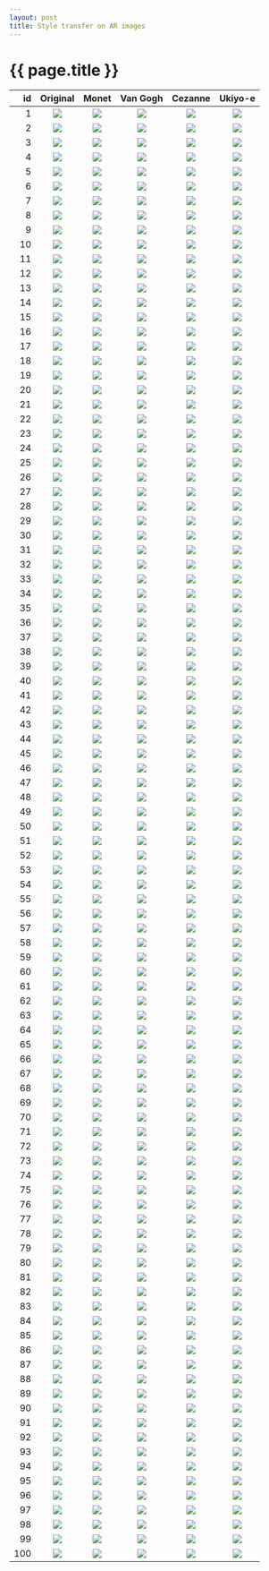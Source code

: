 ```yaml
---
layout: post
title: Style transfer on AR images
---
```

{{ page.title }}
================

| id | Original | Monet | Van Gogh | Cezanne | Ukiyo-e |
|---:|:---------:|:----------:|:----------:|:----------:|:----------:|
| 1 | ![]({{site.baseurl}}/images/intel-ar/original/152841_frame000231.jpg) | ![]({{site.baseurl}}/images/intel-ar/monet/152841_frame000231.jpg) | ![]({{site.baseurl}}/images/intel-ar/vangogh/152841_frame000231.jpg) | ![]({{site.baseurl}}/images/intel-ar/cezanne/152841_frame000231.jpg) | ![]({{site.baseurl}}/images/intel-ar/ukiyoe/152841_frame000231.jpg) |
| 2 | ![]({{site.baseurl}}/images/intel-ar/original/152642_frame000431.jpg) | ![]({{site.baseurl}}/images/intel-ar/monet/152642_frame000431.jpg) | ![]({{site.baseurl}}/images/intel-ar/vangogh/152642_frame000431.jpg) | ![]({{site.baseurl}}/images/intel-ar/cezanne/152642_frame000431.jpg) | ![]({{site.baseurl}}/images/intel-ar/ukiyoe/152642_frame000431.jpg) |
| 3 | ![]({{site.baseurl}}/images/intel-ar/original/152642_frame002051.jpg) | ![]({{site.baseurl}}/images/intel-ar/monet/152642_frame002051.jpg) | ![]({{site.baseurl}}/images/intel-ar/vangogh/152642_frame002051.jpg) | ![]({{site.baseurl}}/images/intel-ar/cezanne/152642_frame002051.jpg) | ![]({{site.baseurl}}/images/intel-ar/ukiyoe/152642_frame002051.jpg) |
| 4 | ![]({{site.baseurl}}/images/intel-ar/original/152841_frame001381.jpg) | ![]({{site.baseurl}}/images/intel-ar/monet/152841_frame001381.jpg) | ![]({{site.baseurl}}/images/intel-ar/vangogh/152841_frame001381.jpg) | ![]({{site.baseurl}}/images/intel-ar/cezanne/152841_frame001381.jpg) | ![]({{site.baseurl}}/images/intel-ar/ukiyoe/152841_frame001381.jpg) |
| 5 | ![]({{site.baseurl}}/images/intel-ar/original/samples_frame000775.jpg) | ![]({{site.baseurl}}/images/intel-ar/monet/samples_frame000775.jpg) | ![]({{site.baseurl}}/images/intel-ar/vangogh/samples_frame000775.jpg) | ![]({{site.baseurl}}/images/intel-ar/cezanne/samples_frame000775.jpg) | ![]({{site.baseurl}}/images/intel-ar/ukiyoe/samples_frame000775.jpg) |
| 6 | ![]({{site.baseurl}}/images/intel-ar/original/152642_frame000871.jpg) | ![]({{site.baseurl}}/images/intel-ar/monet/152642_frame000871.jpg) | ![]({{site.baseurl}}/images/intel-ar/vangogh/152642_frame000871.jpg) | ![]({{site.baseurl}}/images/intel-ar/cezanne/152642_frame000871.jpg) | ![]({{site.baseurl}}/images/intel-ar/ukiyoe/152642_frame000871.jpg) |
| 7 | ![]({{site.baseurl}}/images/intel-ar/original/152841_frame000881.jpg) | ![]({{site.baseurl}}/images/intel-ar/monet/152841_frame000881.jpg) | ![]({{site.baseurl}}/images/intel-ar/vangogh/152841_frame000881.jpg) | ![]({{site.baseurl}}/images/intel-ar/cezanne/152841_frame000881.jpg) | ![]({{site.baseurl}}/images/intel-ar/ukiyoe/152841_frame000881.jpg) |
| 8 | ![]({{site.baseurl}}/images/intel-ar/original/152841_frame000741.jpg) | ![]({{site.baseurl}}/images/intel-ar/monet/152841_frame000741.jpg) | ![]({{site.baseurl}}/images/intel-ar/vangogh/152841_frame000741.jpg) | ![]({{site.baseurl}}/images/intel-ar/cezanne/152841_frame000741.jpg) | ![]({{site.baseurl}}/images/intel-ar/ukiyoe/152841_frame000741.jpg) |
| 9 | ![]({{site.baseurl}}/images/intel-ar/original/152642_frame001781.jpg) | ![]({{site.baseurl}}/images/intel-ar/monet/152642_frame001781.jpg) | ![]({{site.baseurl}}/images/intel-ar/vangogh/152642_frame001781.jpg) | ![]({{site.baseurl}}/images/intel-ar/cezanne/152642_frame001781.jpg) | ![]({{site.baseurl}}/images/intel-ar/ukiyoe/152642_frame001781.jpg) |
| 10 | ![]({{site.baseurl}}/images/intel-ar/original/152841_frame001971.jpg) | ![]({{site.baseurl}}/images/intel-ar/monet/152841_frame001971.jpg) | ![]({{site.baseurl}}/images/intel-ar/vangogh/152841_frame001971.jpg) | ![]({{site.baseurl}}/images/intel-ar/cezanne/152841_frame001971.jpg) | ![]({{site.baseurl}}/images/intel-ar/ukiyoe/152841_frame001971.jpg) |
| 11 | ![]({{site.baseurl}}/images/intel-ar/original/samples_frame000828.jpg) | ![]({{site.baseurl}}/images/intel-ar/monet/samples_frame000828.jpg) | ![]({{site.baseurl}}/images/intel-ar/vangogh/samples_frame000828.jpg) | ![]({{site.baseurl}}/images/intel-ar/cezanne/samples_frame000828.jpg) | ![]({{site.baseurl}}/images/intel-ar/ukiyoe/samples_frame000828.jpg) |
| 12 | ![]({{site.baseurl}}/images/intel-ar/original/152841_frame000781.jpg) | ![]({{site.baseurl}}/images/intel-ar/monet/152841_frame000781.jpg) | ![]({{site.baseurl}}/images/intel-ar/vangogh/152841_frame000781.jpg) | ![]({{site.baseurl}}/images/intel-ar/cezanne/152841_frame000781.jpg) | ![]({{site.baseurl}}/images/intel-ar/ukiyoe/152841_frame000781.jpg) |
| 13 | ![]({{site.baseurl}}/images/intel-ar/original/samples_frame000791.jpg) | ![]({{site.baseurl}}/images/intel-ar/monet/samples_frame000791.jpg) | ![]({{site.baseurl}}/images/intel-ar/vangogh/samples_frame000791.jpg) | ![]({{site.baseurl}}/images/intel-ar/cezanne/samples_frame000791.jpg) | ![]({{site.baseurl}}/images/intel-ar/ukiyoe/samples_frame000791.jpg) |
| 14 | ![]({{site.baseurl}}/images/intel-ar/original/152642_frame000751.jpg) | ![]({{site.baseurl}}/images/intel-ar/monet/152642_frame000751.jpg) | ![]({{site.baseurl}}/images/intel-ar/vangogh/152642_frame000751.jpg) | ![]({{site.baseurl}}/images/intel-ar/cezanne/152642_frame000751.jpg) | ![]({{site.baseurl}}/images/intel-ar/ukiyoe/152642_frame000751.jpg) |
| 15 | ![]({{site.baseurl}}/images/intel-ar/original/152841_frame000831.jpg) | ![]({{site.baseurl}}/images/intel-ar/monet/152841_frame000831.jpg) | ![]({{site.baseurl}}/images/intel-ar/vangogh/152841_frame000831.jpg) | ![]({{site.baseurl}}/images/intel-ar/cezanne/152841_frame000831.jpg) | ![]({{site.baseurl}}/images/intel-ar/ukiyoe/152841_frame000831.jpg) |
| 16 | ![]({{site.baseurl}}/images/intel-ar/original/samples_frame000824.jpg) | ![]({{site.baseurl}}/images/intel-ar/monet/samples_frame000824.jpg) | ![]({{site.baseurl}}/images/intel-ar/vangogh/samples_frame000824.jpg) | ![]({{site.baseurl}}/images/intel-ar/cezanne/samples_frame000824.jpg) | ![]({{site.baseurl}}/images/intel-ar/ukiyoe/samples_frame000824.jpg) |
| 17 | ![]({{site.baseurl}}/images/intel-ar/original/152841_frame000141.jpg) | ![]({{site.baseurl}}/images/intel-ar/monet/152841_frame000141.jpg) | ![]({{site.baseurl}}/images/intel-ar/vangogh/152841_frame000141.jpg) | ![]({{site.baseurl}}/images/intel-ar/cezanne/152841_frame000141.jpg) | ![]({{site.baseurl}}/images/intel-ar/ukiyoe/152841_frame000141.jpg) |
| 18 | ![]({{site.baseurl}}/images/intel-ar/original/152642_frame000481.jpg) | ![]({{site.baseurl}}/images/intel-ar/monet/152642_frame000481.jpg) | ![]({{site.baseurl}}/images/intel-ar/vangogh/152642_frame000481.jpg) | ![]({{site.baseurl}}/images/intel-ar/cezanne/152642_frame000481.jpg) | ![]({{site.baseurl}}/images/intel-ar/ukiyoe/152642_frame000481.jpg) |
| 19 | ![]({{site.baseurl}}/images/intel-ar/original/152642_frame002061.jpg) | ![]({{site.baseurl}}/images/intel-ar/monet/152642_frame002061.jpg) | ![]({{site.baseurl}}/images/intel-ar/vangogh/152642_frame002061.jpg) | ![]({{site.baseurl}}/images/intel-ar/cezanne/152642_frame002061.jpg) | ![]({{site.baseurl}}/images/intel-ar/ukiyoe/152642_frame002061.jpg) |
| 20 | ![]({{site.baseurl}}/images/intel-ar/original/samples_frame000928.jpg) | ![]({{site.baseurl}}/images/intel-ar/monet/samples_frame000928.jpg) | ![]({{site.baseurl}}/images/intel-ar/vangogh/samples_frame000928.jpg) | ![]({{site.baseurl}}/images/intel-ar/cezanne/samples_frame000928.jpg) | ![]({{site.baseurl}}/images/intel-ar/ukiyoe/samples_frame000928.jpg) |
| 21 | ![]({{site.baseurl}}/images/intel-ar/original/samples_frame000713.jpg) | ![]({{site.baseurl}}/images/intel-ar/monet/samples_frame000713.jpg) | ![]({{site.baseurl}}/images/intel-ar/vangogh/samples_frame000713.jpg) | ![]({{site.baseurl}}/images/intel-ar/cezanne/samples_frame000713.jpg) | ![]({{site.baseurl}}/images/intel-ar/ukiyoe/samples_frame000713.jpg) |
| 22 | ![]({{site.baseurl}}/images/intel-ar/original/samples_frame000727.jpg) | ![]({{site.baseurl}}/images/intel-ar/monet/samples_frame000727.jpg) | ![]({{site.baseurl}}/images/intel-ar/vangogh/samples_frame000727.jpg) | ![]({{site.baseurl}}/images/intel-ar/cezanne/samples_frame000727.jpg) | ![]({{site.baseurl}}/images/intel-ar/ukiyoe/samples_frame000727.jpg) |
| 23 | ![]({{site.baseurl}}/images/intel-ar/original/152841_frame000191.jpg) | ![]({{site.baseurl}}/images/intel-ar/monet/152841_frame000191.jpg) | ![]({{site.baseurl}}/images/intel-ar/vangogh/152841_frame000191.jpg) | ![]({{site.baseurl}}/images/intel-ar/cezanne/152841_frame000191.jpg) | ![]({{site.baseurl}}/images/intel-ar/ukiyoe/152841_frame000191.jpg) |
| 24 | ![]({{site.baseurl}}/images/intel-ar/original/152841_frame000261.jpg) | ![]({{site.baseurl}}/images/intel-ar/monet/152841_frame000261.jpg) | ![]({{site.baseurl}}/images/intel-ar/vangogh/152841_frame000261.jpg) | ![]({{site.baseurl}}/images/intel-ar/cezanne/152841_frame000261.jpg) | ![]({{site.baseurl}}/images/intel-ar/ukiyoe/152841_frame000261.jpg) |
| 25 | ![]({{site.baseurl}}/images/intel-ar/original/samples_frame000725.jpg) | ![]({{site.baseurl}}/images/intel-ar/monet/samples_frame000725.jpg) | ![]({{site.baseurl}}/images/intel-ar/vangogh/samples_frame000725.jpg) | ![]({{site.baseurl}}/images/intel-ar/cezanne/samples_frame000725.jpg) | ![]({{site.baseurl}}/images/intel-ar/ukiyoe/samples_frame000725.jpg) |
| 26 | ![]({{site.baseurl}}/images/intel-ar/original/samples_frame000993.jpg) | ![]({{site.baseurl}}/images/intel-ar/monet/samples_frame000993.jpg) | ![]({{site.baseurl}}/images/intel-ar/vangogh/samples_frame000993.jpg) | ![]({{site.baseurl}}/images/intel-ar/cezanne/samples_frame000993.jpg) | ![]({{site.baseurl}}/images/intel-ar/ukiyoe/samples_frame000993.jpg) |
| 27 | ![]({{site.baseurl}}/images/intel-ar/original/152642_frame001111.jpg) | ![]({{site.baseurl}}/images/intel-ar/monet/152642_frame001111.jpg) | ![]({{site.baseurl}}/images/intel-ar/vangogh/152642_frame001111.jpg) | ![]({{site.baseurl}}/images/intel-ar/cezanne/152642_frame001111.jpg) | ![]({{site.baseurl}}/images/intel-ar/ukiyoe/152642_frame001111.jpg) |
| 28 | ![]({{site.baseurl}}/images/intel-ar/original/152841_frame000911.jpg) | ![]({{site.baseurl}}/images/intel-ar/monet/152841_frame000911.jpg) | ![]({{site.baseurl}}/images/intel-ar/vangogh/152841_frame000911.jpg) | ![]({{site.baseurl}}/images/intel-ar/cezanne/152841_frame000911.jpg) | ![]({{site.baseurl}}/images/intel-ar/ukiyoe/152841_frame000911.jpg) |
| 29 | ![]({{site.baseurl}}/images/intel-ar/original/samples_frame000811.jpg) | ![]({{site.baseurl}}/images/intel-ar/monet/samples_frame000811.jpg) | ![]({{site.baseurl}}/images/intel-ar/vangogh/samples_frame000811.jpg) | ![]({{site.baseurl}}/images/intel-ar/cezanne/samples_frame000811.jpg) | ![]({{site.baseurl}}/images/intel-ar/ukiyoe/samples_frame000811.jpg) |
| 30 | ![]({{site.baseurl}}/images/intel-ar/original/152841_frame000021.jpg) | ![]({{site.baseurl}}/images/intel-ar/monet/152841_frame000021.jpg) | ![]({{site.baseurl}}/images/intel-ar/vangogh/152841_frame000021.jpg) | ![]({{site.baseurl}}/images/intel-ar/cezanne/152841_frame000021.jpg) | ![]({{site.baseurl}}/images/intel-ar/ukiyoe/152841_frame000021.jpg) |
| 31 | ![]({{site.baseurl}}/images/intel-ar/original/samples_frame000744.jpg) | ![]({{site.baseurl}}/images/intel-ar/monet/samples_frame000744.jpg) | ![]({{site.baseurl}}/images/intel-ar/vangogh/samples_frame000744.jpg) | ![]({{site.baseurl}}/images/intel-ar/cezanne/samples_frame000744.jpg) | ![]({{site.baseurl}}/images/intel-ar/ukiyoe/samples_frame000744.jpg) |
| 32 | ![]({{site.baseurl}}/images/intel-ar/original/152841_frame000111.jpg) | ![]({{site.baseurl}}/images/intel-ar/monet/152841_frame000111.jpg) | ![]({{site.baseurl}}/images/intel-ar/vangogh/152841_frame000111.jpg) | ![]({{site.baseurl}}/images/intel-ar/cezanne/152841_frame000111.jpg) | ![]({{site.baseurl}}/images/intel-ar/ukiyoe/152841_frame000111.jpg) |
| 33 | ![]({{site.baseurl}}/images/intel-ar/original/samples_frame000917.jpg) | ![]({{site.baseurl}}/images/intel-ar/monet/samples_frame000917.jpg) | ![]({{site.baseurl}}/images/intel-ar/vangogh/samples_frame000917.jpg) | ![]({{site.baseurl}}/images/intel-ar/cezanne/samples_frame000917.jpg) | ![]({{site.baseurl}}/images/intel-ar/ukiyoe/samples_frame000917.jpg) |
| 34 | ![]({{site.baseurl}}/images/intel-ar/original/152841_frame000311.jpg) | ![]({{site.baseurl}}/images/intel-ar/monet/152841_frame000311.jpg) | ![]({{site.baseurl}}/images/intel-ar/vangogh/152841_frame000311.jpg) | ![]({{site.baseurl}}/images/intel-ar/cezanne/152841_frame000311.jpg) | ![]({{site.baseurl}}/images/intel-ar/ukiyoe/152841_frame000311.jpg) |
| 35 | ![]({{site.baseurl}}/images/intel-ar/original/samples_frame000971.jpg) | ![]({{site.baseurl}}/images/intel-ar/monet/samples_frame000971.jpg) | ![]({{site.baseurl}}/images/intel-ar/vangogh/samples_frame000971.jpg) | ![]({{site.baseurl}}/images/intel-ar/cezanne/samples_frame000971.jpg) | ![]({{site.baseurl}}/images/intel-ar/ukiyoe/samples_frame000971.jpg) |
| 36 | ![]({{site.baseurl}}/images/intel-ar/original/samples_frame000955.jpg) | ![]({{site.baseurl}}/images/intel-ar/monet/samples_frame000955.jpg) | ![]({{site.baseurl}}/images/intel-ar/vangogh/samples_frame000955.jpg) | ![]({{site.baseurl}}/images/intel-ar/cezanne/samples_frame000955.jpg) | ![]({{site.baseurl}}/images/intel-ar/ukiyoe/samples_frame000955.jpg) |
| 37 | ![]({{site.baseurl}}/images/intel-ar/original/samples_frame000877.jpg) | ![]({{site.baseurl}}/images/intel-ar/monet/samples_frame000877.jpg) | ![]({{site.baseurl}}/images/intel-ar/vangogh/samples_frame000877.jpg) | ![]({{site.baseurl}}/images/intel-ar/cezanne/samples_frame000877.jpg) | ![]({{site.baseurl}}/images/intel-ar/ukiyoe/samples_frame000877.jpg) |
| 38 | ![]({{site.baseurl}}/images/intel-ar/original/152841_frame000901.jpg) | ![]({{site.baseurl}}/images/intel-ar/monet/152841_frame000901.jpg) | ![]({{site.baseurl}}/images/intel-ar/vangogh/152841_frame000901.jpg) | ![]({{site.baseurl}}/images/intel-ar/cezanne/152841_frame000901.jpg) | ![]({{site.baseurl}}/images/intel-ar/ukiyoe/152841_frame000901.jpg) |
| 39 | ![]({{site.baseurl}}/images/intel-ar/original/152642_frame001731.jpg) | ![]({{site.baseurl}}/images/intel-ar/monet/152642_frame001731.jpg) | ![]({{site.baseurl}}/images/intel-ar/vangogh/152642_frame001731.jpg) | ![]({{site.baseurl}}/images/intel-ar/cezanne/152642_frame001731.jpg) | ![]({{site.baseurl}}/images/intel-ar/ukiyoe/152642_frame001731.jpg) |
| 40 | ![]({{site.baseurl}}/images/intel-ar/original/samples_frame000896.jpg) | ![]({{site.baseurl}}/images/intel-ar/monet/samples_frame000896.jpg) | ![]({{site.baseurl}}/images/intel-ar/vangogh/samples_frame000896.jpg) | ![]({{site.baseurl}}/images/intel-ar/cezanne/samples_frame000896.jpg) | ![]({{site.baseurl}}/images/intel-ar/ukiyoe/samples_frame000896.jpg) |
| 41 | ![]({{site.baseurl}}/images/intel-ar/original/152841_frame001751.jpg) | ![]({{site.baseurl}}/images/intel-ar/monet/152841_frame001751.jpg) | ![]({{site.baseurl}}/images/intel-ar/vangogh/152841_frame001751.jpg) | ![]({{site.baseurl}}/images/intel-ar/cezanne/152841_frame001751.jpg) | ![]({{site.baseurl}}/images/intel-ar/ukiyoe/152841_frame001751.jpg) |
| 42 | ![]({{site.baseurl}}/images/intel-ar/original/152642_frame001481.jpg) | ![]({{site.baseurl}}/images/intel-ar/monet/152642_frame001481.jpg) | ![]({{site.baseurl}}/images/intel-ar/vangogh/152642_frame001481.jpg) | ![]({{site.baseurl}}/images/intel-ar/cezanne/152642_frame001481.jpg) | ![]({{site.baseurl}}/images/intel-ar/ukiyoe/152642_frame001481.jpg) |
| 43 | ![]({{site.baseurl}}/images/intel-ar/original/152642_frame002281.jpg) | ![]({{site.baseurl}}/images/intel-ar/monet/152642_frame002281.jpg) | ![]({{site.baseurl}}/images/intel-ar/vangogh/152642_frame002281.jpg) | ![]({{site.baseurl}}/images/intel-ar/cezanne/152642_frame002281.jpg) | ![]({{site.baseurl}}/images/intel-ar/ukiyoe/152642_frame002281.jpg) |
| 44 | ![]({{site.baseurl}}/images/intel-ar/original/152642_frame001971.jpg) | ![]({{site.baseurl}}/images/intel-ar/monet/152642_frame001971.jpg) | ![]({{site.baseurl}}/images/intel-ar/vangogh/152642_frame001971.jpg) | ![]({{site.baseurl}}/images/intel-ar/cezanne/152642_frame001971.jpg) | ![]({{site.baseurl}}/images/intel-ar/ukiyoe/152642_frame001971.jpg) |
| 45 | ![]({{site.baseurl}}/images/intel-ar/original/152841_frame000481.jpg) | ![]({{site.baseurl}}/images/intel-ar/monet/152841_frame000481.jpg) | ![]({{site.baseurl}}/images/intel-ar/vangogh/152841_frame000481.jpg) | ![]({{site.baseurl}}/images/intel-ar/cezanne/152841_frame000481.jpg) | ![]({{site.baseurl}}/images/intel-ar/ukiyoe/152841_frame000481.jpg) |
| 46 | ![]({{site.baseurl}}/images/intel-ar/original/samples_frame000839.jpg) | ![]({{site.baseurl}}/images/intel-ar/monet/samples_frame000839.jpg) | ![]({{site.baseurl}}/images/intel-ar/vangogh/samples_frame000839.jpg) | ![]({{site.baseurl}}/images/intel-ar/cezanne/samples_frame000839.jpg) | ![]({{site.baseurl}}/images/intel-ar/ukiyoe/samples_frame000839.jpg) |
| 47 | ![]({{site.baseurl}}/images/intel-ar/original/152642_frame000741.jpg) | ![]({{site.baseurl}}/images/intel-ar/monet/152642_frame000741.jpg) | ![]({{site.baseurl}}/images/intel-ar/vangogh/152642_frame000741.jpg) | ![]({{site.baseurl}}/images/intel-ar/cezanne/152642_frame000741.jpg) | ![]({{site.baseurl}}/images/intel-ar/ukiyoe/152642_frame000741.jpg) |
| 48 | ![]({{site.baseurl}}/images/intel-ar/original/152841_frame001661.jpg) | ![]({{site.baseurl}}/images/intel-ar/monet/152841_frame001661.jpg) | ![]({{site.baseurl}}/images/intel-ar/vangogh/152841_frame001661.jpg) | ![]({{site.baseurl}}/images/intel-ar/cezanne/152841_frame001661.jpg) | ![]({{site.baseurl}}/images/intel-ar/ukiyoe/152841_frame001661.jpg) |
| 49 | ![]({{site.baseurl}}/images/intel-ar/original/152642_frame000801.jpg) | ![]({{site.baseurl}}/images/intel-ar/monet/152642_frame000801.jpg) | ![]({{site.baseurl}}/images/intel-ar/vangogh/152642_frame000801.jpg) | ![]({{site.baseurl}}/images/intel-ar/cezanne/152642_frame000801.jpg) | ![]({{site.baseurl}}/images/intel-ar/ukiyoe/152642_frame000801.jpg) |
| 50 | ![]({{site.baseurl}}/images/intel-ar/original/152642_frame000831.jpg) | ![]({{site.baseurl}}/images/intel-ar/monet/152642_frame000831.jpg) | ![]({{site.baseurl}}/images/intel-ar/vangogh/152642_frame000831.jpg) | ![]({{site.baseurl}}/images/intel-ar/cezanne/152642_frame000831.jpg) | ![]({{site.baseurl}}/images/intel-ar/ukiyoe/152642_frame000831.jpg) |
| 51 | ![]({{site.baseurl}}/images/intel-ar/original/samples_frame000943.jpg) | ![]({{site.baseurl}}/images/intel-ar/monet/samples_frame000943.jpg) | ![]({{site.baseurl}}/images/intel-ar/vangogh/samples_frame000943.jpg) | ![]({{site.baseurl}}/images/intel-ar/cezanne/samples_frame000943.jpg) | ![]({{site.baseurl}}/images/intel-ar/ukiyoe/samples_frame000943.jpg) |
| 52 | ![]({{site.baseurl}}/images/intel-ar/original/samples_frame000965.jpg) | ![]({{site.baseurl}}/images/intel-ar/monet/samples_frame000965.jpg) | ![]({{site.baseurl}}/images/intel-ar/vangogh/samples_frame000965.jpg) | ![]({{site.baseurl}}/images/intel-ar/cezanne/samples_frame000965.jpg) | ![]({{site.baseurl}}/images/intel-ar/ukiyoe/samples_frame000965.jpg) |
| 53 | ![]({{site.baseurl}}/images/intel-ar/original/samples_frame000748.jpg) | ![]({{site.baseurl}}/images/intel-ar/monet/samples_frame000748.jpg) | ![]({{site.baseurl}}/images/intel-ar/vangogh/samples_frame000748.jpg) | ![]({{site.baseurl}}/images/intel-ar/cezanne/samples_frame000748.jpg) | ![]({{site.baseurl}}/images/intel-ar/ukiyoe/samples_frame000748.jpg) |
| 54 | ![]({{site.baseurl}}/images/intel-ar/original/samples_frame000882.jpg) | ![]({{site.baseurl}}/images/intel-ar/monet/samples_frame000882.jpg) | ![]({{site.baseurl}}/images/intel-ar/vangogh/samples_frame000882.jpg) | ![]({{site.baseurl}}/images/intel-ar/cezanne/samples_frame000882.jpg) | ![]({{site.baseurl}}/images/intel-ar/ukiyoe/samples_frame000882.jpg) |
| 55 | ![]({{site.baseurl}}/images/intel-ar/original/samples_frame000760.jpg) | ![]({{site.baseurl}}/images/intel-ar/monet/samples_frame000760.jpg) | ![]({{site.baseurl}}/images/intel-ar/vangogh/samples_frame000760.jpg) | ![]({{site.baseurl}}/images/intel-ar/cezanne/samples_frame000760.jpg) | ![]({{site.baseurl}}/images/intel-ar/ukiyoe/samples_frame000760.jpg) |
| 56 | ![]({{site.baseurl}}/images/intel-ar/original/152642_frame002341.jpg) | ![]({{site.baseurl}}/images/intel-ar/monet/152642_frame002341.jpg) | ![]({{site.baseurl}}/images/intel-ar/vangogh/152642_frame002341.jpg) | ![]({{site.baseurl}}/images/intel-ar/cezanne/152642_frame002341.jpg) | ![]({{site.baseurl}}/images/intel-ar/ukiyoe/152642_frame002341.jpg) |
| 57 | ![]({{site.baseurl}}/images/intel-ar/original/152841_frame001241.jpg) | ![]({{site.baseurl}}/images/intel-ar/monet/152841_frame001241.jpg) | ![]({{site.baseurl}}/images/intel-ar/vangogh/152841_frame001241.jpg) | ![]({{site.baseurl}}/images/intel-ar/cezanne/152841_frame001241.jpg) | ![]({{site.baseurl}}/images/intel-ar/ukiyoe/152841_frame001241.jpg) |
| 58 | ![]({{site.baseurl}}/images/intel-ar/original/samples_frame000952.jpg) | ![]({{site.baseurl}}/images/intel-ar/monet/samples_frame000952.jpg) | ![]({{site.baseurl}}/images/intel-ar/vangogh/samples_frame000952.jpg) | ![]({{site.baseurl}}/images/intel-ar/cezanne/samples_frame000952.jpg) | ![]({{site.baseurl}}/images/intel-ar/ukiyoe/samples_frame000952.jpg) |
| 59 | ![]({{site.baseurl}}/images/intel-ar/original/152841_frame000651.jpg) | ![]({{site.baseurl}}/images/intel-ar/monet/152841_frame000651.jpg) | ![]({{site.baseurl}}/images/intel-ar/vangogh/152841_frame000651.jpg) | ![]({{site.baseurl}}/images/intel-ar/cezanne/152841_frame000651.jpg) | ![]({{site.baseurl}}/images/intel-ar/ukiyoe/152841_frame000651.jpg) |
| 60 | ![]({{site.baseurl}}/images/intel-ar/original/152642_frame000961.jpg) | ![]({{site.baseurl}}/images/intel-ar/monet/152642_frame000961.jpg) | ![]({{site.baseurl}}/images/intel-ar/vangogh/152642_frame000961.jpg) | ![]({{site.baseurl}}/images/intel-ar/cezanne/152642_frame000961.jpg) | ![]({{site.baseurl}}/images/intel-ar/ukiyoe/152642_frame000961.jpg) |
| 61 | ![]({{site.baseurl}}/images/intel-ar/original/samples_frame000798.jpg) | ![]({{site.baseurl}}/images/intel-ar/monet/samples_frame000798.jpg) | ![]({{site.baseurl}}/images/intel-ar/vangogh/samples_frame000798.jpg) | ![]({{site.baseurl}}/images/intel-ar/cezanne/samples_frame000798.jpg) | ![]({{site.baseurl}}/images/intel-ar/ukiyoe/samples_frame000798.jpg) |
| 62 | ![]({{site.baseurl}}/images/intel-ar/original/152642_frame001711.jpg) | ![]({{site.baseurl}}/images/intel-ar/monet/152642_frame001711.jpg) | ![]({{site.baseurl}}/images/intel-ar/vangogh/152642_frame001711.jpg) | ![]({{site.baseurl}}/images/intel-ar/cezanne/152642_frame001711.jpg) | ![]({{site.baseurl}}/images/intel-ar/ukiyoe/152642_frame001711.jpg) |
| 63 | ![]({{site.baseurl}}/images/intel-ar/original/samples_frame000784.jpg) | ![]({{site.baseurl}}/images/intel-ar/monet/samples_frame000784.jpg) | ![]({{site.baseurl}}/images/intel-ar/vangogh/samples_frame000784.jpg) | ![]({{site.baseurl}}/images/intel-ar/cezanne/samples_frame000784.jpg) | ![]({{site.baseurl}}/images/intel-ar/ukiyoe/samples_frame000784.jpg) |
| 64 | ![]({{site.baseurl}}/images/intel-ar/original/samples_frame000822.jpg) | ![]({{site.baseurl}}/images/intel-ar/monet/samples_frame000822.jpg) | ![]({{site.baseurl}}/images/intel-ar/vangogh/samples_frame000822.jpg) | ![]({{site.baseurl}}/images/intel-ar/cezanne/samples_frame000822.jpg) | ![]({{site.baseurl}}/images/intel-ar/ukiyoe/samples_frame000822.jpg) |
| 65 | ![]({{site.baseurl}}/images/intel-ar/original/samples_frame000962.jpg) | ![]({{site.baseurl}}/images/intel-ar/monet/samples_frame000962.jpg) | ![]({{site.baseurl}}/images/intel-ar/vangogh/samples_frame000962.jpg) | ![]({{site.baseurl}}/images/intel-ar/cezanne/samples_frame000962.jpg) | ![]({{site.baseurl}}/images/intel-ar/ukiyoe/samples_frame000962.jpg) |
| 66 | ![]({{site.baseurl}}/images/intel-ar/original/samples_frame000820.jpg) | ![]({{site.baseurl}}/images/intel-ar/monet/samples_frame000820.jpg) | ![]({{site.baseurl}}/images/intel-ar/vangogh/samples_frame000820.jpg) | ![]({{site.baseurl}}/images/intel-ar/cezanne/samples_frame000820.jpg) | ![]({{site.baseurl}}/images/intel-ar/ukiyoe/samples_frame000820.jpg) |
| 67 | ![]({{site.baseurl}}/images/intel-ar/original/samples_frame000968.jpg) | ![]({{site.baseurl}}/images/intel-ar/monet/samples_frame000968.jpg) | ![]({{site.baseurl}}/images/intel-ar/vangogh/samples_frame000968.jpg) | ![]({{site.baseurl}}/images/intel-ar/cezanne/samples_frame000968.jpg) | ![]({{site.baseurl}}/images/intel-ar/ukiyoe/samples_frame000968.jpg) |
| 68 | ![]({{site.baseurl}}/images/intel-ar/original/152841_frame001811.jpg) | ![]({{site.baseurl}}/images/intel-ar/monet/152841_frame001811.jpg) | ![]({{site.baseurl}}/images/intel-ar/vangogh/152841_frame001811.jpg) | ![]({{site.baseurl}}/images/intel-ar/cezanne/152841_frame001811.jpg) | ![]({{site.baseurl}}/images/intel-ar/ukiyoe/152841_frame001811.jpg) |
| 69 | ![]({{site.baseurl}}/images/intel-ar/original/152841_frame001121.jpg) | ![]({{site.baseurl}}/images/intel-ar/monet/152841_frame001121.jpg) | ![]({{site.baseurl}}/images/intel-ar/vangogh/152841_frame001121.jpg) | ![]({{site.baseurl}}/images/intel-ar/cezanne/152841_frame001121.jpg) | ![]({{site.baseurl}}/images/intel-ar/ukiyoe/152841_frame001121.jpg) |
| 70 | ![]({{site.baseurl}}/images/intel-ar/original/samples_frame000800.jpg) | ![]({{site.baseurl}}/images/intel-ar/monet/samples_frame000800.jpg) | ![]({{site.baseurl}}/images/intel-ar/vangogh/samples_frame000800.jpg) | ![]({{site.baseurl}}/images/intel-ar/cezanne/samples_frame000800.jpg) | ![]({{site.baseurl}}/images/intel-ar/ukiyoe/samples_frame000800.jpg) |
| 71 | ![]({{site.baseurl}}/images/intel-ar/original/samples_frame000869.jpg) | ![]({{site.baseurl}}/images/intel-ar/monet/samples_frame000869.jpg) | ![]({{site.baseurl}}/images/intel-ar/vangogh/samples_frame000869.jpg) | ![]({{site.baseurl}}/images/intel-ar/cezanne/samples_frame000869.jpg) | ![]({{site.baseurl}}/images/intel-ar/ukiyoe/samples_frame000869.jpg) |
| 72 | ![]({{site.baseurl}}/images/intel-ar/original/152642_frame001331.jpg) | ![]({{site.baseurl}}/images/intel-ar/monet/152642_frame001331.jpg) | ![]({{site.baseurl}}/images/intel-ar/vangogh/152642_frame001331.jpg) | ![]({{site.baseurl}}/images/intel-ar/cezanne/152642_frame001331.jpg) | ![]({{site.baseurl}}/images/intel-ar/ukiyoe/152642_frame001331.jpg) |
| 73 | ![]({{site.baseurl}}/images/intel-ar/original/samples_frame000705.jpg) | ![]({{site.baseurl}}/images/intel-ar/monet/samples_frame000705.jpg) | ![]({{site.baseurl}}/images/intel-ar/vangogh/samples_frame000705.jpg) | ![]({{site.baseurl}}/images/intel-ar/cezanne/samples_frame000705.jpg) | ![]({{site.baseurl}}/images/intel-ar/ukiyoe/samples_frame000705.jpg) |
| 74 | ![]({{site.baseurl}}/images/intel-ar/original/samples_frame000731.jpg) | ![]({{site.baseurl}}/images/intel-ar/monet/samples_frame000731.jpg) | ![]({{site.baseurl}}/images/intel-ar/vangogh/samples_frame000731.jpg) | ![]({{site.baseurl}}/images/intel-ar/cezanne/samples_frame000731.jpg) | ![]({{site.baseurl}}/images/intel-ar/ukiyoe/samples_frame000731.jpg) |
| 75 | ![]({{site.baseurl}}/images/intel-ar/original/samples_frame000961.jpg) | ![]({{site.baseurl}}/images/intel-ar/monet/samples_frame000961.jpg) | ![]({{site.baseurl}}/images/intel-ar/vangogh/samples_frame000961.jpg) | ![]({{site.baseurl}}/images/intel-ar/cezanne/samples_frame000961.jpg) | ![]({{site.baseurl}}/images/intel-ar/ukiyoe/samples_frame000961.jpg) |
| 76 | ![]({{site.baseurl}}/images/intel-ar/original/152642_frame001941.jpg) | ![]({{site.baseurl}}/images/intel-ar/monet/152642_frame001941.jpg) | ![]({{site.baseurl}}/images/intel-ar/vangogh/152642_frame001941.jpg) | ![]({{site.baseurl}}/images/intel-ar/cezanne/152642_frame001941.jpg) | ![]({{site.baseurl}}/images/intel-ar/ukiyoe/152642_frame001941.jpg) |
| 77 | ![]({{site.baseurl}}/images/intel-ar/original/152841_frame001841.jpg) | ![]({{site.baseurl}}/images/intel-ar/monet/152841_frame001841.jpg) | ![]({{site.baseurl}}/images/intel-ar/vangogh/152841_frame001841.jpg) | ![]({{site.baseurl}}/images/intel-ar/cezanne/152841_frame001841.jpg) | ![]({{site.baseurl}}/images/intel-ar/ukiyoe/152841_frame001841.jpg) |
| 78 | ![]({{site.baseurl}}/images/intel-ar/original/152841_frame000541.jpg) | ![]({{site.baseurl}}/images/intel-ar/monet/152841_frame000541.jpg) | ![]({{site.baseurl}}/images/intel-ar/vangogh/152841_frame000541.jpg) | ![]({{site.baseurl}}/images/intel-ar/cezanne/152841_frame000541.jpg) | ![]({{site.baseurl}}/images/intel-ar/ukiyoe/152841_frame000541.jpg) |
| 79 | ![]({{site.baseurl}}/images/intel-ar/original/152642_frame000811.jpg) | ![]({{site.baseurl}}/images/intel-ar/monet/152642_frame000811.jpg) | ![]({{site.baseurl}}/images/intel-ar/vangogh/152642_frame000811.jpg) | ![]({{site.baseurl}}/images/intel-ar/cezanne/152642_frame000811.jpg) | ![]({{site.baseurl}}/images/intel-ar/ukiyoe/152642_frame000811.jpg) |
| 80 | ![]({{site.baseurl}}/images/intel-ar/original/152642_frame000571.jpg) | ![]({{site.baseurl}}/images/intel-ar/monet/152642_frame000571.jpg) | ![]({{site.baseurl}}/images/intel-ar/vangogh/152642_frame000571.jpg) | ![]({{site.baseurl}}/images/intel-ar/cezanne/152642_frame000571.jpg) | ![]({{site.baseurl}}/images/intel-ar/ukiyoe/152642_frame000571.jpg) |
| 81 | ![]({{site.baseurl}}/images/intel-ar/original/152841_frame000381.jpg) | ![]({{site.baseurl}}/images/intel-ar/monet/152841_frame000381.jpg) | ![]({{site.baseurl}}/images/intel-ar/vangogh/152841_frame000381.jpg) | ![]({{site.baseurl}}/images/intel-ar/cezanne/152841_frame000381.jpg) | ![]({{site.baseurl}}/images/intel-ar/ukiyoe/152841_frame000381.jpg) |
| 82 | ![]({{site.baseurl}}/images/intel-ar/original/samples_frame000836.jpg) | ![]({{site.baseurl}}/images/intel-ar/monet/samples_frame000836.jpg) | ![]({{site.baseurl}}/images/intel-ar/vangogh/samples_frame000836.jpg) | ![]({{site.baseurl}}/images/intel-ar/cezanne/samples_frame000836.jpg) | ![]({{site.baseurl}}/images/intel-ar/ukiyoe/samples_frame000836.jpg) |
| 83 | ![]({{site.baseurl}}/images/intel-ar/original/152642_frame002311.jpg) | ![]({{site.baseurl}}/images/intel-ar/monet/152642_frame002311.jpg) | ![]({{site.baseurl}}/images/intel-ar/vangogh/152642_frame002311.jpg) | ![]({{site.baseurl}}/images/intel-ar/cezanne/152642_frame002311.jpg) | ![]({{site.baseurl}}/images/intel-ar/ukiyoe/152642_frame002311.jpg) |
| 84 | ![]({{site.baseurl}}/images/intel-ar/original/152642_frame001341.jpg) | ![]({{site.baseurl}}/images/intel-ar/monet/152642_frame001341.jpg) | ![]({{site.baseurl}}/images/intel-ar/vangogh/152642_frame001341.jpg) | ![]({{site.baseurl}}/images/intel-ar/cezanne/152642_frame001341.jpg) | ![]({{site.baseurl}}/images/intel-ar/ukiyoe/152642_frame001341.jpg) |
| 85 | ![]({{site.baseurl}}/images/intel-ar/original/152642_frame001311.jpg) | ![]({{site.baseurl}}/images/intel-ar/monet/152642_frame001311.jpg) | ![]({{site.baseurl}}/images/intel-ar/vangogh/152642_frame001311.jpg) | ![]({{site.baseurl}}/images/intel-ar/cezanne/152642_frame001311.jpg) | ![]({{site.baseurl}}/images/intel-ar/ukiyoe/152642_frame001311.jpg) |
| 86 | ![]({{site.baseurl}}/images/intel-ar/original/samples_frame000708.jpg) | ![]({{site.baseurl}}/images/intel-ar/monet/samples_frame000708.jpg) | ![]({{site.baseurl}}/images/intel-ar/vangogh/samples_frame000708.jpg) | ![]({{site.baseurl}}/images/intel-ar/cezanne/samples_frame000708.jpg) | ![]({{site.baseurl}}/images/intel-ar/ukiyoe/samples_frame000708.jpg) |
| 87 | ![]({{site.baseurl}}/images/intel-ar/original/152841_frame000721.jpg) | ![]({{site.baseurl}}/images/intel-ar/monet/152841_frame000721.jpg) | ![]({{site.baseurl}}/images/intel-ar/vangogh/152841_frame000721.jpg) | ![]({{site.baseurl}}/images/intel-ar/cezanne/152841_frame000721.jpg) | ![]({{site.baseurl}}/images/intel-ar/ukiyoe/152841_frame000721.jpg) |
| 88 | ![]({{site.baseurl}}/images/intel-ar/original/samples_frame000813.jpg) | ![]({{site.baseurl}}/images/intel-ar/monet/samples_frame000813.jpg) | ![]({{site.baseurl}}/images/intel-ar/vangogh/samples_frame000813.jpg) | ![]({{site.baseurl}}/images/intel-ar/cezanne/samples_frame000813.jpg) | ![]({{site.baseurl}}/images/intel-ar/ukiyoe/samples_frame000813.jpg) |
| 89 | ![]({{site.baseurl}}/images/intel-ar/original/152841_frame000291.jpg) | ![]({{site.baseurl}}/images/intel-ar/monet/152841_frame000291.jpg) | ![]({{site.baseurl}}/images/intel-ar/vangogh/152841_frame000291.jpg) | ![]({{site.baseurl}}/images/intel-ar/cezanne/152841_frame000291.jpg) | ![]({{site.baseurl}}/images/intel-ar/ukiyoe/152841_frame000291.jpg) |
| 90 | ![]({{site.baseurl}}/images/intel-ar/original/152642_frame000661.jpg) | ![]({{site.baseurl}}/images/intel-ar/monet/152642_frame000661.jpg) | ![]({{site.baseurl}}/images/intel-ar/vangogh/152642_frame000661.jpg) | ![]({{site.baseurl}}/images/intel-ar/cezanne/152642_frame000661.jpg) | ![]({{site.baseurl}}/images/intel-ar/ukiyoe/152642_frame000661.jpg) |
| 91 | ![]({{site.baseurl}}/images/intel-ar/original/152642_frame000631.jpg) | ![]({{site.baseurl}}/images/intel-ar/monet/152642_frame000631.jpg) | ![]({{site.baseurl}}/images/intel-ar/vangogh/152642_frame000631.jpg) | ![]({{site.baseurl}}/images/intel-ar/cezanne/152642_frame000631.jpg) | ![]({{site.baseurl}}/images/intel-ar/ukiyoe/152642_frame000631.jpg) |
| 92 | ![]({{site.baseurl}}/images/intel-ar/original/samples_frame000939.jpg) | ![]({{site.baseurl}}/images/intel-ar/monet/samples_frame000939.jpg) | ![]({{site.baseurl}}/images/intel-ar/vangogh/samples_frame000939.jpg) | ![]({{site.baseurl}}/images/intel-ar/cezanne/samples_frame000939.jpg) | ![]({{site.baseurl}}/images/intel-ar/ukiyoe/samples_frame000939.jpg) |
| 93 | ![]({{site.baseurl}}/images/intel-ar/original/152841_frame001801.jpg) | ![]({{site.baseurl}}/images/intel-ar/monet/152841_frame001801.jpg) | ![]({{site.baseurl}}/images/intel-ar/vangogh/152841_frame001801.jpg) | ![]({{site.baseurl}}/images/intel-ar/cezanne/152841_frame001801.jpg) | ![]({{site.baseurl}}/images/intel-ar/ukiyoe/152841_frame001801.jpg) |
| 94 | ![]({{site.baseurl}}/images/intel-ar/original/samples_frame000845.jpg) | ![]({{site.baseurl}}/images/intel-ar/monet/samples_frame000845.jpg) | ![]({{site.baseurl}}/images/intel-ar/vangogh/samples_frame000845.jpg) | ![]({{site.baseurl}}/images/intel-ar/cezanne/samples_frame000845.jpg) | ![]({{site.baseurl}}/images/intel-ar/ukiyoe/samples_frame000845.jpg) |
| 95 | ![]({{site.baseurl}}/images/intel-ar/original/samples_frame000915.jpg) | ![]({{site.baseurl}}/images/intel-ar/monet/samples_frame000915.jpg) | ![]({{site.baseurl}}/images/intel-ar/vangogh/samples_frame000915.jpg) | ![]({{site.baseurl}}/images/intel-ar/cezanne/samples_frame000915.jpg) | ![]({{site.baseurl}}/images/intel-ar/ukiyoe/samples_frame000915.jpg) |
| 96 | ![]({{site.baseurl}}/images/intel-ar/original/152841_frame000821.jpg) | ![]({{site.baseurl}}/images/intel-ar/monet/152841_frame000821.jpg) | ![]({{site.baseurl}}/images/intel-ar/vangogh/152841_frame000821.jpg) | ![]({{site.baseurl}}/images/intel-ar/cezanne/152841_frame000821.jpg) | ![]({{site.baseurl}}/images/intel-ar/ukiyoe/152841_frame000821.jpg) |
| 97 | ![]({{site.baseurl}}/images/intel-ar/original/samples_frame000849.jpg) | ![]({{site.baseurl}}/images/intel-ar/monet/samples_frame000849.jpg) | ![]({{site.baseurl}}/images/intel-ar/vangogh/samples_frame000849.jpg) | ![]({{site.baseurl}}/images/intel-ar/cezanne/samples_frame000849.jpg) | ![]({{site.baseurl}}/images/intel-ar/ukiyoe/samples_frame000849.jpg) |
| 98 | ![]({{site.baseurl}}/images/intel-ar/original/152642_frame002271.jpg) | ![]({{site.baseurl}}/images/intel-ar/monet/152642_frame002271.jpg) | ![]({{site.baseurl}}/images/intel-ar/vangogh/152642_frame002271.jpg) | ![]({{site.baseurl}}/images/intel-ar/cezanne/152642_frame002271.jpg) | ![]({{site.baseurl}}/images/intel-ar/ukiyoe/152642_frame002271.jpg) |
| 99 | ![]({{site.baseurl}}/images/intel-ar/original/152841_frame000411.jpg) | ![]({{site.baseurl}}/images/intel-ar/monet/152841_frame000411.jpg) | ![]({{site.baseurl}}/images/intel-ar/vangogh/152841_frame000411.jpg) | ![]({{site.baseurl}}/images/intel-ar/cezanne/152841_frame000411.jpg) | ![]({{site.baseurl}}/images/intel-ar/ukiyoe/152841_frame000411.jpg) |
| 100 | ![]({{site.baseurl}}/images/intel-ar/original/152642_frame000241.jpg) | ![]({{site.baseurl}}/images/intel-ar/monet/152642_frame000241.jpg) | ![]({{site.baseurl}}/images/intel-ar/vangogh/152642_frame000241.jpg) | ![]({{site.baseurl}}/images/intel-ar/cezanne/152642_frame000241.jpg) | ![]({{site.baseurl}}/images/intel-ar/ukiyoe/152642_frame000241.jpg) |

